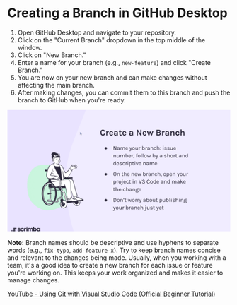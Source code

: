 # Creating a Branch in GitHub Desktop

1. Open GitHub Desktop and navigate to your repository.
2. Click on the "Current Branch" dropdown in the top middle of the window.
3. Click on "New Branch."
4. Enter a name for your branch (e.g., `new-feature`) and click "Create Branch."
5. You are now on your new branch and can make changes without affecting the main branch.
6. After making changes, you can commit them to this branch and push the branch to GitHub when you're ready.

![Creating a Branch in GitHub Desktop](creating-a-branch-github-desktop.png)

**Note:** Branch names should be descriptive and use hyphens to separate words (e.g., `fix-typo`, `add-feature-x`). Try to keep branch names concise and relevant to the changes being made. Usually, when you working with a team, it's a good idea to create a new branch for each issue or feature you're working on. This keeps your work organized and makes it easier to manage changes.

[YouTube - Using Git with Visual Studio Code (Official Beginner Tutorial)](https://youtu.be/i_23KUAEtUM?si=roXBJ8uAgYAOnCzh)
